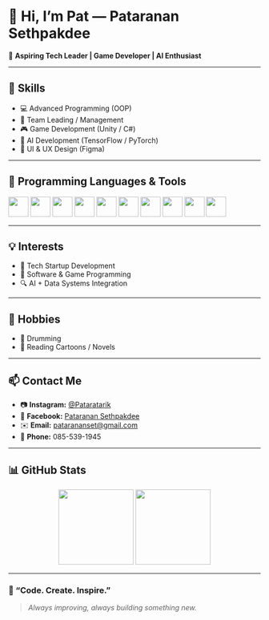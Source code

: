 # 👋 Hi, I’m Pat — Pataranan Sethpakdee

🎯 **Aspiring Tech Leader | Game Developer | AI Enthusiast**

---

## 🧠 Skills
- 💻 Advanced Programming (OOP)
- 👥 Team Leading / Management
- 🎮 Game Development (Unity / C#)
- 🤖 AI Development (TensorFlow / PyTorch)
- 🎨 UI & UX Design (Figma)

---

## 🧩 Programming Languages & Tools
<p align="left">
  <img src="https://cdn.jsdelivr.net/gh/devicons/devicon/icons/python/python-original.svg" width="40"/> 
  <img src="https://cdn.jsdelivr.net/gh/devicons/devicon/icons/tensorflow/tensorflow-original.svg" width="40"/> 
  <img src="https://cdn.jsdelivr.net/gh/devicons/devicon/icons/pytorch/pytorch-original.svg" width="40"/> 
  <img src="https://cdn.jsdelivr.net/gh/devicons/devicon/icons/csharp/csharp-original.svg" width="40"/> 
  <img src="https://cdn.jsdelivr.net/gh/devicons/devicon/icons/unity/unity-original.svg" width="40"/> 
  <img src="https://cdn.jsdelivr.net/gh/devicons/devicon/icons/javascript/javascript-original.svg" width="40"/> 
  <img src="https://cdn.jsdelivr.net/gh/devicons/devicon/icons/mongodb/mongodb-original.svg" width="40"/> 
  <img src="https://cdn.jsdelivr.net/gh/devicons/devicon/icons/postman/postman-original.svg" width="40"/> 
  <img src="https://cdn.jsdelivr.net/gh/devicons/devicon/icons/figma/figma-original.svg" width="40"/> 
  <img src="https://cdn.jsdelivr.net/gh/devicons/devicon/icons/github/github-original.svg" width="40"/>
</p>

---

## 💡 Interests
- 🚀 Tech Startup Development  
- 💬 Software & Game Programming  
- 🔍 AI + Data Systems Integration  

---

## 🥁 Hobbies
- 🥁 Drumming  
- 📖 Reading Cartoons / Novels  

---

## 📫 Contact Me
- 📷 **Instagram:** [@Pataratarik](https://instagram.com/Pataratarik)  
- 💼 **Facebook:** [Pataranan Sethpakdee](https://facebook.com/PatarananSethpakdee)  
- ✉️ **Email:** [patarananset@gmail.com](mailto:patarananset@gmail.com)  
- 📱 **Phone:** 085-539-1945  

---

## 📊 GitHub Stats
<p align="center">
  <img src="https://github-readme-stats.vercel.app/api?username=PatarananSethpakdee&show_icons=true&theme=tokyonight" height="150"/>
  <img src="https://github-readme-stats.vercel.app/api/top-langs/?username=PatarananSethpakdee&layout=compact&theme=tokyonight" height="150"/>
</p>

---

### 🌟 “Code. Create. Inspire.”
> _Always improving, always building something new._

